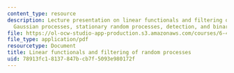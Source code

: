 ```yaml
---
content_type: resource
description: Lecture presentation on linear functionals and filtering of random processes,
  Gaussian processes, stationary random processes, detection, and binary detection.
file: https://ol-ocw-studio-app-production.s3.amazonaws.com/courses/6-450-principles-of-digital-communication-i-fall-2009/78913fc18137847bcb7f5093e980172f_MIT6_450F09_slide15.pdf
file_type: application/pdf
resourcetype: Document
title: Linear functionals and filtering of random processes
uid: 78913fc1-8137-847b-cb7f-5093e980172f
---
```

